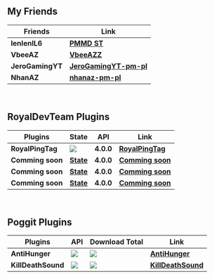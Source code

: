 ## My Friends
| **Friends** | **Link** |
| --- | --- |
| **lenlenlL6** | **[**PMMD ST**](https://github.com/lenlenlL6)** |
| **VbeeAZ** | **[**VbeeAZZ**](https://github.com/BeeAZZ)** |
| **JeroGamingYT**| **[**JeroGamingYT-pm-pl**](https://github.com/JeroGamingYT-pm-pl)** |
| **NhanAZ** | **[**nhanaz-pm-pl**](https://github.com/nhanaz-pm-pl)** |

<br>

## RoyalDevTeam Plugins
| **Plugins** | **State** | **API** | **Link** |
| --- | --- | --- | --- |
| **RoyalPingTag** | **<a href="https://poggit.pmmp.io/p/RoyalPingTag"><img src="https://poggit.pmmp.io/shield.state/RoyalPingTag"></a>** | **4.0.0** | **[**RoyalPingTag**](https://github.com/RoyalTeamDeveloper/RoyalPingTag)**|
| **Comming soon** | **[**State**](https://cdn-icons-png.flaticon.com/128/5110/5110278.png)** | **4.0.0** | **[**Comming soon**](https://cdn-icons-png.flaticon.com/128/5110/5110278.png)** |
| **Comming soon** | **[**State**](https://cdn-icons-png.flaticon.com/128/5110/5110278.png)** | **4.0.0** | **[**Comming soon**](https://cdn-icons-png.flaticon.com/128/5110/5110278.png)** |
| **Comming soon** | **[**State**](https://cdn-icons-png.flaticon.com/128/5110/5110278.png)** | **4.0.0** | **[**Comming soon**](https://cdn-icons-png.flaticon.com/128/5110/5110278.png)** |

<br>

## Poggit Plugins

| **Plugins** | **API** | **Download Total** | **Link** |
| --- | --- | --- | --- |
| **AntiHunger** | **<a href="https://poggit.pmmp.io/p/KillDeathSound"><img src="https://poggit.pmmp.io/shield.api/AntiHunger"></a>** | **<a href="https://poggit.pmmp.io/p/AntiHunger"><img src="https://poggit.pmmp.io/shield.dl.total/AntiHunger"></a>**| **[**AntiHunger**](https://poggit.pmmp.io/p/AntiHunger/1.0.0)**
| **KillDeathSound** | **<a href="https://poggit.pmmp.io/p/KillDeathSound"><img src="https://poggit.pmmp.io/shield.api/KillDeathSound"></a>** | **<a href="https://poggit.pmmp.io/p/KillDeathSound"><img src="https://poggit.pmmp.io/shield.dl.total/KillDeathSound"></a>**| **[**KillDeathSound**](https://poggit.pmmp.io/p/KillDeathSound/1.0.0)**

